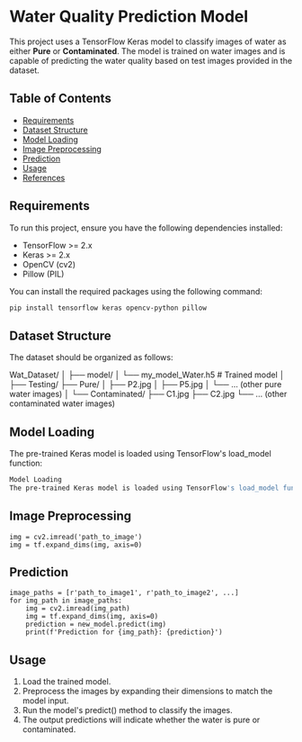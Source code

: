 # Water Quality Prediction Model

This project uses a TensorFlow Keras model to classify images of water as either **Pure** or **Contaminated**. The model is trained on water images and is capable of predicting the water quality based on test images provided in the dataset.

## Table of Contents

- [Requirements](#requirements)
- [Dataset Structure](#dataset-structure)
- [Model Loading](#model-loading)
- [Image Preprocessing](#image-preprocessing)
- [Prediction](#prediction)
- [Usage](#usage)
- [References](#references)

## Requirements

To run this project, ensure you have the following dependencies installed:

- TensorFlow >= 2.x
- Keras >= 2.x
- OpenCV (cv2)
- Pillow (PIL)

You can install the required packages using the following command:

```bash
pip install tensorflow keras opencv-python pillow
```

## Dataset Structure

The dataset should be organized as follows:

Wat_Dataset/
│
├── model/
│   └── my_model_Water.h5     # Trained model
│
├── Testing/
    ├── Pure/
    │   ├── P2.jpg
    │   ├── P5.jpg
    │   └── ... (other pure water images)
    │
    └── Contaminated/
        ├── C1.jpg
        ├── C2.jpg
        └── ... (other contaminated water images)

## Model Loading

The pre-trained Keras model is loaded using TensorFlow's load_model function:
```bash
Model Loading
The pre-trained Keras model is loaded using TensorFlow's load_model function:
```

## Image Preprocessing

```
img = cv2.imread('path_to_image')
img = tf.expand_dims(img, axis=0)
```

## Prediction
```
image_paths = [r'path_to_image1', r'path_to_image2', ...]
for img_path in image_paths:
    img = cv2.imread(img_path)
    img = tf.expand_dims(img, axis=0)
    prediction = new_model.predict(img)
    print(f'Prediction for {img_path}: {prediction}')
```

## Usage
1. Load the trained model.
2. Preprocess the images by expanding their dimensions to match the model input.
3. Run the model's predict() method to classify the images.
4. The output predictions will indicate whether the water is pure or contaminated.
